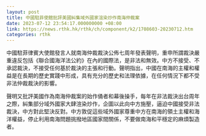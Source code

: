 ```yaml
---
layout: post
title: 中國駐菲使館批評美國糾集域外國家渲染炒作南海仲裁案
date: 2023-07-12 23:54:17.000000000 +08:00
link: https://news.rthk.hk/rthk/ch/component/k2/1708603-20230712.htm
categories: rthk
---
```


中國駐菲律賓大使館發言人就南海仲裁裁決公佈七周年發表聲明，重申所謂裁決嚴重違反包括《聯合國海洋法公約》在內的國際法，是非法和無效。中方不接受、不承認裁決，不接受任何基於裁決的主張和行動。聲明指出，中國在南海的主權和權益是在長期的歷史實踐中形成，具有充分的歷史和法理依據，在任何情況下都不受非法仲裁裁決的影響。

聲明又批評美國作為南海仲裁案的始作俑者和幕後操手，每年在非法裁決出台周年之際，糾集部分域外國家大肆渲染炒作，企圖以此向中方施壓，逼迫中國接受非法裁決，中方對此堅決反對。中方敦促這些域外國家尊重中方在南海的領土主權和海洋權益，停止利用南海問題挑撥地區國家間關係，不要做南海和平穩定的麻煩製造者。
